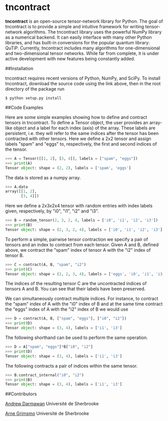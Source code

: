 # tncontract
**tncontract** is an open-source tensor-network library for Python. The goal of tncontract is to provide a simple and intuitive framework for writing tensor-network algorithms. The tncontract library uses the powerful NumPy library as a numerical backend. It can easily interface with many other Python libraries, and has built-in conversions for the popular quantum library: QuTiP. Currently, tncontract includes many algorithms for one-dimensional and two-dimensional tensor networks. While far from complete, it is under active development with new features being constantly added.

##Installation

tncontract requires recent versions of Python, NumPy, and SciPy. To install tncontract, download the source code using the link above, then in the root directory of the package run

```shell
$ python setup.py install
```

##Code Examples

Here are some simple examples showing how to define and contract tensors in tncontract. To define a Tensor object, the user provides an array-like object and a label for each index (axis) of the array. These labels are persistent, i.e. they will refer to the same indices after the tensor has been contracted with other tensors. Here we define a 2x2 tensor and assign labels "spam" and "eggs" to, respectively, the first and second indices of the tensor.
```python
>>> A = Tensor([[1, 2], [3, 4]], labels = ["spam", "eggs"])
>>> print(A)
Tensor object: shape = (2, 2), labels = ['spam', 'eggs']
```
The data is stored as a numpy array.
```python
>>> A.data
array([[1, 2],
       [3, 4]])
```

Here we define a 2x3x2x4 tensor with random entries with index labels given, respectively, by "i0", "i1", "i2" and "i3".
```python 
>>> B = random_tensor(2, 3, 2, 4, labels = ['i0', 'i1', 'i2', 'i3'])
>>> print(B)
Tensor object: shape = (2, 3, 2, 4), labels = ['i0', 'i1', 'i2', 'i3']
```

To perform a simple, pairwise tensor contraction we specify a pair of tensors and an index to contract from each tensor. Given A and B, defined above, we contract the "spam" index of tensor A with the "i2" index of tensor B.

```python
>>> C = contract(A, B, "spam", "i2")
>>> print(C)
Tensor object: shape = (2, 2, 3, 4), labels = ['eggs', 'i0', 'i1', 'i3']
```
The indices of the resulting tensor C are the uncontracted indices of tensors A and B. You can see that their labels have been preserved. 

We can simultaneously contract multiple indices. For instance, to contract the "spam" index of A with the "i0" index of B and at the same time contract the "eggs" index of A with the "i2" index of B we would use
```python
>>> D = contract(A, B, ["spam", "eggs"], ["i0", "i2"])
>>> print(D)
Tensor object: shape = (3, 4), labels = ['i1', 'i3']
```
The following shorthand can be used to perform the same operation.
```python
>>> D = A["spam", "eggs"]*B["i0", "i2"]
>>> print(D)
Tensor object: shape = (3, 4), labels = ['i1', 'i3']
```
The following contracts a pair of indices within the same tensor.
```python
>>> B.contract_internal("i0", "i2")
>>> print(B)
Tensor object: shape = (3, 4), labels = ['i1', 'i3']
```

##Contributors

[Andrew Darmawan](https://github.com/andrewdarmawan) Université de Sherbrooke

[Arne Grimsmo](https://github.com/arnelg) Université de Sherbrooke
